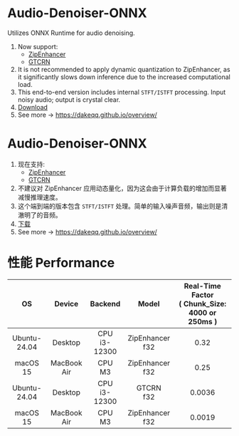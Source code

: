 # Audio-Denoiser-ONNX
Utilizes ONNX Runtime for audio denoising.
1. Now support:
   - [ZipEnhancer](https://modelscope.cn/models/iic/speech_zipenhancer_ans_multiloss_16k_base)
   - [GTCRN](https://github.com/Xiaobin-Rong/gtcrn)
3. It is not recommended to apply dynamic quantization to ZipEnhancer, as it significantly slows down inference due to the increased computational load.
4. This end-to-end version includes internal `STFT/ISTFT` processing. Input noisy audio; output is crystal clear.
5. [Download](https://drive.google.com/drive/folders/1L13BJRqdBrPX8jQj3wwCiI67xC5QIT3S?usp=drive_link)
6. See more -> https://dakeqq.github.io/overview/

# Audio-Denoiser-ONNX
1. 现在支持:
   - [ZipEnhancer](https://modelscope.cn/models/iic/speech_zipenhancer_ans_multiloss_16k_base)
   - [GTCRN](https://github.com/Xiaobin-Rong/gtcrn)
3. 不建议对 ZipEnhancer 应用动态量化，因为这会由于计算负载的增加而显著减慢推理速度。
4. 这个端到端的版本包含 `STFT/ISTFT` 处理。简单的输入噪声音频，输出则是清澈明了的音频。
5. [下载](https://drive.google.com/drive/folders/1L13BJRqdBrPX8jQj3wwCiI67xC5QIT3S?usp=drive_link)
6. See more -> https://dakeqq.github.io/overview/

# 性能 Performance
| OS | Device | Backend | Model | Real-Time Factor<br>( Chunk_Size: 4000 or 250ms ) |
|:-------:|:-------:|:-------:|:-------:|:-------:|
| Ubuntu-24.04 | Desktop | CPU<br>i3-12300 | ZipEnhancer<br>f32 | 0.32 |
| macOS 15  | MacBook Air | CPU<br>M3 | ZipEnhancer<br>f32 | 0.25 |
| Ubuntu-24.04 | Desktop | CPU<br>i3-12300 | GTCRN<br>f32 | 0.0036 |
| macOS 15  | MacBook Air | CPU<br>M3 | ZipEnhancer<br>f32 | 0.0019 |
